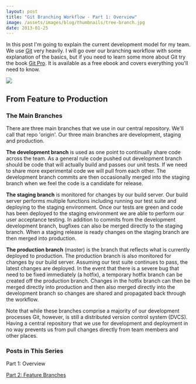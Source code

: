```yaml
---
layout: post
title: "Git Branching Workflow - Part 1: Overview"
image: /assets/images/blog/thumbnails/tree-branch.jpg
date: 2013-01-25
---
```

In this post I'm going to explain the current development model for my team. We use [Git][1] very heavily. I will go over our bra<!--more-->nching 
workflow with some explanation of the basics, but if you need to learn some more about Git try the book [Git Pro][2]. It is available as 
a free ebook and covers everything you'll need to know.

![][branching-strategy] 

From Feature to Production
-------------------------- 

### The Main Branches
There are three main branches that we use in our central repository. We'll call that repo 'origin'. Our three main branches are 
development, staging and production.  

**The development branch** is used as one point to continually share code across the team. As a general rule code pushed out development 
branch should be code that will actually build and passes our unit tests. If we need to share more experimental code we will pull from 
each other. The development branch commits are then occasionally merged into the staging branch when we feel the code is a candidate for 
release.  

**The staging branch** is monitored for changes by our build server. Our build server performs multiple functions including running 
our test suite and deploying to the staging environment. Once our tests are green and code has been deployed to the staging 
environment we are able to perform our user acceptance testing. In addition to commits from the development development branch, 
bugfixes can also be merged directly to the staging branch. When a staging release is ready changes on the staging branch are then 
merged into production.  

**The production branch** (master) is the branch that reflects what is currently deployed to production. The production branch is 
also monitored for changes by our build server. Assuming our test suite continues to pass, the latest changes are deployed. In the 
event that there is a severe bug that need to be fixed immediately (a hotfix), a temporary hotfix branch can be created off the 
production branch. Changes in the hotfix branch can then be merged directly into production and then also merged directly into the 
development branch so changes are shared and propagated back through the workflow.  

Note that while these branches comprise a majority of our development processes Git, however, is still a distributed version 
control system (DVCS). Having a central repository that we use for development and deployment in no way prevents us from pull 
changes directly from team members and other places.  

### Posts in This Series
Part 1: Overview

[Part 2: Feature Branches](/steve/blog/git-branching-workflow-part-2-feature-branches)  

[1]: http://www.git-scm.com/
[2]: http://www.git-scm.com/book

[branching-strategy]: http://testasoftware.com/assets/images/blog/git-workflow/branching-strategy.png